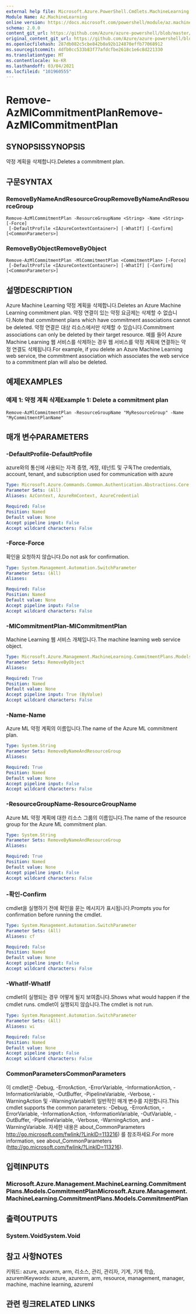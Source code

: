 ```yaml
---
external help file: Microsoft.Azure.PowerShell.Cmdlets.MachineLearning.dll-Help.xml
Module Name: Az.MachineLearning
online version: https://docs.microsoft.com/powershell/module/az.machinelearning/remove-azmlcommitmentplan
schema: 2.0.0
content_git_url: https://github.com/Azure/azure-powershell/blob/master/src/MachineLearning/MachineLearning/help/Remove-AzMlCommitmentPlan.md
original_content_git_url: https://github.com/Azure/azure-powershell/blob/master/src/MachineLearning/MachineLearning/help/Remove-AzMlCommitmentPlan.md
ms.openlocfilehash: 287db082c5cbe842b0a92b124870effb77068912
ms.sourcegitcommit: 4dfb0cc533b83f77afdcfbe2618c1e6c8d221330
ms.translationtype: MT
ms.contentlocale: ko-KR
ms.lasthandoff: 03/04/2021
ms.locfileid: "101960555"
---
```

# <span data-ttu-id="b4a47-101">Remove-AzMlCommitmentPlan</span><span class="sxs-lookup"><span data-stu-id="b4a47-101">Remove-AzMlCommitmentPlan</span></span>

## <span data-ttu-id="b4a47-102">SYNOPSIS</span><span class="sxs-lookup"><span data-stu-id="b4a47-102">SYNOPSIS</span></span>
<span data-ttu-id="b4a47-103">약정 계획을 삭제합니다.</span><span class="sxs-lookup"><span data-stu-id="b4a47-103">Deletes a commitment plan.</span></span>

## <span data-ttu-id="b4a47-104">구문</span><span class="sxs-lookup"><span data-stu-id="b4a47-104">SYNTAX</span></span>

### <span data-ttu-id="b4a47-105">RemoveByNameAndResourceGroup</span><span class="sxs-lookup"><span data-stu-id="b4a47-105">RemoveByNameAndResourceGroup</span></span>
```
Remove-AzMlCommitmentPlan -ResourceGroupName <String> -Name <String> [-Force]
 [-DefaultProfile <IAzureContextContainer>] [-WhatIf] [-Confirm] [<CommonParameters>]
```

### <span data-ttu-id="b4a47-106">RemoveByObject</span><span class="sxs-lookup"><span data-stu-id="b4a47-106">RemoveByObject</span></span>
```
Remove-AzMlCommitmentPlan -MlCommitmentPlan <CommitmentPlan> [-Force]
 [-DefaultProfile <IAzureContextContainer>] [-WhatIf] [-Confirm] [<CommonParameters>]
```

## <span data-ttu-id="b4a47-107">설명</span><span class="sxs-lookup"><span data-stu-id="b4a47-107">DESCRIPTION</span></span>
<span data-ttu-id="b4a47-108">Azure Machine Learning 약정 계획을 삭제합니다.</span><span class="sxs-lookup"><span data-stu-id="b4a47-108">Deletes an Azure Machine Learning commitment plan.</span></span> <span data-ttu-id="b4a47-109">약정 연결이 있는 약정 요금제는 삭제할 수 없습니다.</span><span class="sxs-lookup"><span data-stu-id="b4a47-109">Note that commitment plans which have commitment associations cannot be deleted.</span></span> <span data-ttu-id="b4a47-110">약정 연결은 대상 리소스에서만 삭제할 수 있습니다.</span><span class="sxs-lookup"><span data-stu-id="b4a47-110">Commitment associations can only be deleted by their target resource.</span></span> <span data-ttu-id="b4a47-111">예를 들어 Azure Machine Learning 웹 서비스를 삭제하는 경우 웹 서비스를 약정 계획에 연결하는 약정 연결도 삭제됩니다.</span><span class="sxs-lookup"><span data-stu-id="b4a47-111">For example, if you delete an Azure Machine Learning web service, the commitment association which associates the web service to a commitment plan will also be deleted.</span></span>

## <span data-ttu-id="b4a47-112">예제</span><span class="sxs-lookup"><span data-stu-id="b4a47-112">EXAMPLES</span></span>

### <span data-ttu-id="b4a47-113">예제 1: 약정 계획 삭제</span><span class="sxs-lookup"><span data-stu-id="b4a47-113">Example 1: Delete a commitment plan</span></span>
```
Remove-AzMlCommitmentPlan -ResourceGroupName "MyResourceGroup" -Name "MyCommitmentPlanName"
```

## <span data-ttu-id="b4a47-114">매개 변수</span><span class="sxs-lookup"><span data-stu-id="b4a47-114">PARAMETERS</span></span>

### <span data-ttu-id="b4a47-115">-DefaultProfile</span><span class="sxs-lookup"><span data-stu-id="b4a47-115">-DefaultProfile</span></span>
<span data-ttu-id="b4a47-116">azure와의 통신에 사용되는 자격 증명, 계정, 테넌트 및 구독</span><span class="sxs-lookup"><span data-stu-id="b4a47-116">The credentials, account, tenant, and subscription used for communication with azure</span></span>

```yaml
Type: Microsoft.Azure.Commands.Common.Authentication.Abstractions.Core.IAzureContextContainer
Parameter Sets: (All)
Aliases: AzContext, AzureRmContext, AzureCredential

Required: False
Position: Named
Default value: None
Accept pipeline input: False
Accept wildcard characters: False
```

### <span data-ttu-id="b4a47-117">-Force</span><span class="sxs-lookup"><span data-stu-id="b4a47-117">-Force</span></span>
<span data-ttu-id="b4a47-118">확인을 요청하지 않습니다.</span><span class="sxs-lookup"><span data-stu-id="b4a47-118">Do not ask for confirmation.</span></span>

```yaml
Type: System.Management.Automation.SwitchParameter
Parameter Sets: (All)
Aliases:

Required: False
Position: Named
Default value: None
Accept pipeline input: False
Accept wildcard characters: False
```

### <span data-ttu-id="b4a47-119">-MlCommitmentPlan</span><span class="sxs-lookup"><span data-stu-id="b4a47-119">-MlCommitmentPlan</span></span>
<span data-ttu-id="b4a47-120">Machine Learning 웹 서비스 개체입니다.</span><span class="sxs-lookup"><span data-stu-id="b4a47-120">The machine learning web service object.</span></span>

```yaml
Type: Microsoft.Azure.Management.MachineLearning.CommitmentPlans.Models.CommitmentPlan
Parameter Sets: RemoveByObject
Aliases:

Required: True
Position: Named
Default value: None
Accept pipeline input: True (ByValue)
Accept wildcard characters: False
```

### <span data-ttu-id="b4a47-121">-Name</span><span class="sxs-lookup"><span data-stu-id="b4a47-121">-Name</span></span>
<span data-ttu-id="b4a47-122">Azure ML 약정 계획의 이름입니다.</span><span class="sxs-lookup"><span data-stu-id="b4a47-122">The name of the Azure ML commitment plan.</span></span>

```yaml
Type: System.String
Parameter Sets: RemoveByNameAndResourceGroup
Aliases:

Required: True
Position: Named
Default value: None
Accept pipeline input: False
Accept wildcard characters: False
```

### <span data-ttu-id="b4a47-123">-ResourceGroupName</span><span class="sxs-lookup"><span data-stu-id="b4a47-123">-ResourceGroupName</span></span>
<span data-ttu-id="b4a47-124">Azure ML 약정 계획에 대한 리소스 그룹의 이름입니다.</span><span class="sxs-lookup"><span data-stu-id="b4a47-124">The name of the resource group for the Azure ML commitment plan.</span></span>

```yaml
Type: System.String
Parameter Sets: RemoveByNameAndResourceGroup
Aliases:

Required: True
Position: Named
Default value: None
Accept pipeline input: False
Accept wildcard characters: False
```

### <span data-ttu-id="b4a47-125">-확인</span><span class="sxs-lookup"><span data-stu-id="b4a47-125">-Confirm</span></span>
<span data-ttu-id="b4a47-126">cmdlet을 실행하기 전에 확인을 묻는 메시지가 표시됩니다.</span><span class="sxs-lookup"><span data-stu-id="b4a47-126">Prompts you for confirmation before running the cmdlet.</span></span>

```yaml
Type: System.Management.Automation.SwitchParameter
Parameter Sets: (All)
Aliases: cf

Required: False
Position: Named
Default value: None
Accept pipeline input: False
Accept wildcard characters: False
```

### <span data-ttu-id="b4a47-127">-WhatIf</span><span class="sxs-lookup"><span data-stu-id="b4a47-127">-WhatIf</span></span>
<span data-ttu-id="b4a47-128">cmdlet이 실행되는 경우 어떻게 될지 보여줍니다.</span><span class="sxs-lookup"><span data-stu-id="b4a47-128">Shows what would happen if the cmdlet runs.</span></span> <span data-ttu-id="b4a47-129">cmdlet이 실행되지 않습니다.</span><span class="sxs-lookup"><span data-stu-id="b4a47-129">The cmdlet is not run.</span></span>

```yaml
Type: System.Management.Automation.SwitchParameter
Parameter Sets: (All)
Aliases: wi

Required: False
Position: Named
Default value: None
Accept pipeline input: False
Accept wildcard characters: False
```

### <span data-ttu-id="b4a47-130">CommonParameters</span><span class="sxs-lookup"><span data-stu-id="b4a47-130">CommonParameters</span></span>
<span data-ttu-id="b4a47-131">이 cmdlet은 -Debug, -ErrorAction, -ErrorVariable, -InformationAction, -InformationVariable, -OutBuffer, -PipelineVariable, -Verbose, -WarningAction 및 -WarningVariable의 일반적인 매개 변수를 지원합니다.</span><span class="sxs-lookup"><span data-stu-id="b4a47-131">This cmdlet supports the common parameters: -Debug, -ErrorAction, -ErrorVariable, -InformationAction, -InformationVariable, -OutVariable, -OutBuffer, -PipelineVariable, -Verbose, -WarningAction, and -WarningVariable.</span></span> <span data-ttu-id="b4a47-132">자세한 내용은 about_CommonParameters http://go.microsoft.com/fwlink/?LinkID=113216) 를 참조하세요.</span><span class="sxs-lookup"><span data-stu-id="b4a47-132">For more information, see about_CommonParameters (http://go.microsoft.com/fwlink/?LinkID=113216).</span></span>

## <span data-ttu-id="b4a47-133">입력</span><span class="sxs-lookup"><span data-stu-id="b4a47-133">INPUTS</span></span>

### <span data-ttu-id="b4a47-134">Microsoft.Azure.Management.MachineLearning.CommitmentPlans.Models.CommitmentPlan</span><span class="sxs-lookup"><span data-stu-id="b4a47-134">Microsoft.Azure.Management.MachineLearning.CommitmentPlans.Models.CommitmentPlan</span></span>

## <span data-ttu-id="b4a47-135">출력</span><span class="sxs-lookup"><span data-stu-id="b4a47-135">OUTPUTS</span></span>

### <span data-ttu-id="b4a47-136">System.Void</span><span class="sxs-lookup"><span data-stu-id="b4a47-136">System.Void</span></span>

## <span data-ttu-id="b4a47-137">참고 사항</span><span class="sxs-lookup"><span data-stu-id="b4a47-137">NOTES</span></span>
<span data-ttu-id="b4a47-138">키워드: azure, azurerm, arm, 리소스, 관리, 관리자, 기계, 기계 학습, azureml</span><span class="sxs-lookup"><span data-stu-id="b4a47-138">Keywords: azure, azurerm, arm, resource, management, manager, machine, machine learning, azureml</span></span>

## <span data-ttu-id="b4a47-139">관련 링크</span><span class="sxs-lookup"><span data-stu-id="b4a47-139">RELATED LINKS</span></span>
